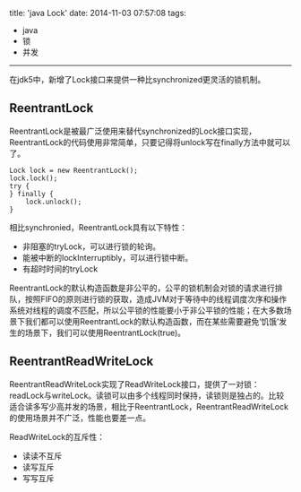 title: 'java Lock'
date: 2014-11-03 07:57:08
tags:
- java
- 锁
- 并发

---

在jdk5中，新增了Lock接口来提供一种比synchronized更灵活的锁机制。
## ReentrantLock

ReentrantLock是被最广泛使用来替代synchronized的Lock接口实现，ReentrantLock的代码使用非常简单，只要记得将unlock写在finally方法中就可以了。  
```
Lock lock = new ReentrantLock();
lock.lock();
try {
} finally {
	lock.unlock();
}
```

相比synchronied，ReentrantLock具有以下特性：
*  非阻塞的tryLock，可以进行锁的轮询。
*  能被中断的lockInterruptibly，可以进行锁中断。
*  有超时时间的tryLock

ReentrantLock的默认构造函数是非公平的，公平的锁机制会对锁的请求进行排队，按照FIFO的原则进行锁的获取，造成JVM对于等待中的线程调度次序和操作系统对线程的调度不匹配，所以公平锁的性能要小于非公平锁的性能；在大多数场景下我们都可以使用ReentrantLock的默认构造函数，而在某些需要避免‘饥饿’发生的场景下，我们可以使用ReentrantLock(true)。

## ReentrantReadWriteLock

ReentrantReadWriteLock实现了ReadWriteLock接口，提供了一对锁：readLock与writeLock。读锁可以由多个线程同时保持，读锁则是独占的。比较适合读多写少高并发的场景，相比于ReentrantLock，ReentrantReadWriteLock的使用场景并不广泛，性能也要差一点。

ReadWriteLock的互斥性：
* 读读不互斥
* 读写互斥
* 写写互斥

